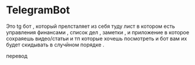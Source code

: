 # TelegramBot
Это tg бот , который прелсталяет из себя туду лист в котором есть  управления финансами , список дел , заметки , и приложение в которое сохраяешь видео/статьи и тп которые хочешь посмотреть и бот вам их будет скидывать  в случйном порядке . 

перевод 
